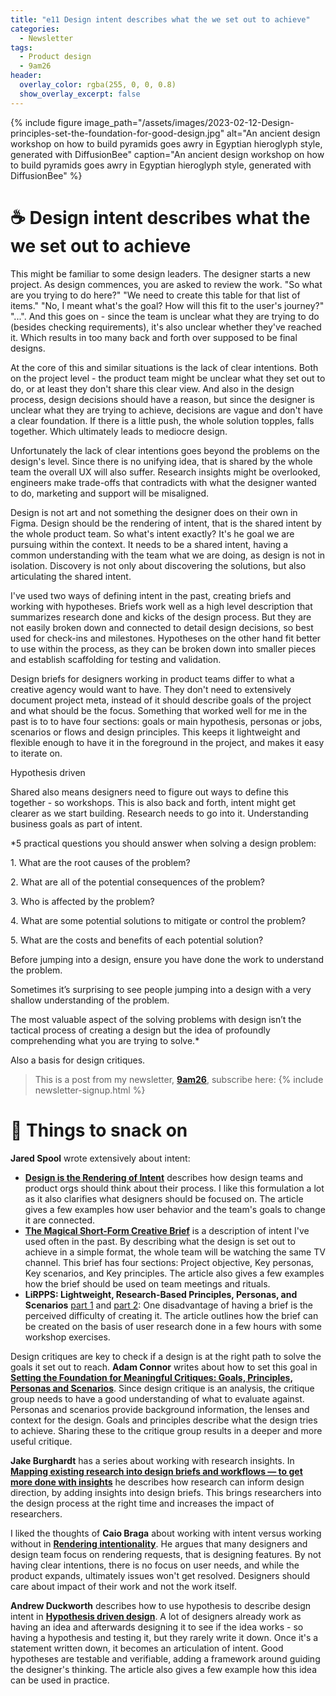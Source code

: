 ```yaml
---
title: "e11 Design intent describes what the we set out to achieve"
categories:
  - Newsletter
tags:
  - Product design
  - 9am26
header:
  overlay_color: rgba(255, 0, 0, 0.8)
  show_overlay_excerpt: false
---
```


{% include figure image_path="/assets/images/2023-02-12-Design-principles-set-the-foundation-for-good-design.jpg" alt="An ancient design workshop on how to build pyramids goes awry in Egyptian hieroglyph style, generated with DiffusionBee" caption="An ancient design workshop on how to build pyramids goes awry in Egyptian hieroglyph style, generated with DiffusionBee" %}

# ☕ Design intent describes what the we set out to achieve

This might be familiar to some design leaders. The designer starts a new project. As design commences, you are asked to review the work. "So what are you trying to do here?" "We need to create this table for that list of items." "No, I meant what's the goal? How will this fit to the user's journey?" "...". And this goes on - since the team is unclear what they are trying to do (besides checking requirements), it's also unclear whether they've reached it. Which results in too many back and forth over supposed to be final designs.

At the core of this and similar situations is the lack of clear intentions. Both on the project level - the product team might be unclear what they set out to do, or at least they don't share this clear view. And also in the design process, design decisions should have a reason, but since the designer is unclear what they are trying to achieve, decisions are vague and don't have a clear foundation. If there is a little push, the whole solution topples, falls together. Which ultimately leads to mediocre design.

Unfortunately the lack of clear intentions goes beyond the problems on the design's level. Since there is no unifying idea, that is shared by the whole team the overall UX will also suffer. Research insights might be overlooked, engineers make trade-offs that contradicts with what the designer wanted to do, marketing and support will be misaligned. 

Design is not art and not something the designer does on their own in Figma. Design should be the rendering of intent, that is the shared intent by the whole product team. So what's intent exactly? It's he goal we are pursuing within the context. It needs to be a shared intent, having a common understanding with the team what we are doing, as design is not in isolation. Discovery is not only about discovering the solutions, but also articulating the shared intent.

I've used two ways of defining intent in the past, creating briefs and working with hypotheses. Briefs work well as a high level description that summarizes research done and kicks of the design process. But they are not easily broken down and connected to detail design decisions, so best used for check-ins and milestones. Hypotheses on the other hand fit better to use within the process, as they can be broken down into smaller pieces and establish scaffolding for testing and validation.

Design briefs for designers working in product teams differ to what a creative agency would want to have. They don't need to extensively document project meta, instead of it should describe goals of the project and what should be the focus. Something that worked well for me in the past is to to have four sections: goals or main hypothesis, personas or jobs, scenarios or flows and design principles. This keeps it lightweight and flexible enough to have it in the foreground in the project, and makes it easy to iterate on.

Hypothesis driven



Shared also means designers need to figure out ways to define this together - so workshops.
This is also back and forth, intent might get clearer as we start building. Research needs to go into it. Understanding business goals as part of intent.


*5 practical questions you should answer when solving a design problem:  
  
1\. What are the root causes of the problem?  
  
2\. What are all of the potential consequences of the problem?  
  
3\. Who is affected by the problem?  
  
4\. What are some potential solutions to mitigate or control the problem?  
  
5\. What are the costs and benefits of each potential solution?  
  
Before jumping into a design, ensure you have done the work to understand the problem.  
  
Sometimes it’s surprising to see people jumping into a design with a very shallow understanding of the problem.  
  
The most valuable aspect of the solving problems with design isn’t the tactical process of creating a design but the idea of profoundly comprehending what you are trying to solve.*


Also a basis for design critiques.



> This is a post from my newsletter, **[9am26](https://polgarp.com/categories/newsletter/)**, subscribe here:
> {% include newsletter-signup.html %}

# 🍪 Things to snack on

**Jared Spool** wrote extensively about intent:
- **[Design is the Rendering of Intent](https://articles.uie.com/design_rendering_intent/)** describes how design teams and product orgs should think about their process. I like this formulation a lot as it also clarifies what designers should be focused on. The article gives a few examples how user behavior and the team's goals to change it are connected.
- **[The Magical Short-Form Creative Brief](https://articles.uie.com/short_form_creative_brief/)** is a description of intent I've used often in the past. By describing what the design is set out to achieve in a simple format, the whole team will be watching the same TV channel. This brief has four sections: Project objective, Key personas, Key scenarios, and Key principles. The article also gives a few examples how the brief should be used on team meetings and rituals.
- **LiRPPS: Lightweight, Research-Based Principles, Personas, and Scenarios** [part 1](https://articles.uie.com/lirpps/) and [part 2](https://articles.uie.com/lirpps_part2/): One disadvantage of having a brief is the perceived difficulty of creating it. The article outlines how the brief can be created on the basis of user research done in a few hours with some workshop exercises.

Design critiques are key to check if a design is at the right path to solve the goals it set out to reach. **Adam Connor** writes about how to set this goal in **[Setting the Foundation for Meaningful Critiques: Goals, Principles, Personas and Scenarios](https://articles.uie.com/meaningful_critiques/)**. Since design critique is an analysis, the critique group needs to have a good understanding of what to evaluate against. Personas and scenarios provide background information, the lenses and context for the design. Goals and principles describe what the design tries to achieve. Sharing these to the critique group results in a deeper and more useful critique.

**Jake Burghardt** has a series about working with research insights. In **[Mapping existing research into design briefs and workflows — to get more done with insights](https://medium.com/integrating-research/mapping-existing-research-into-design-briefs-and-workflows-to-get-more-done-with-insights-a5d79a850a91)** he describes how research can inform design direction, by adding insights into design briefs. This brings researchers into the design process at the right time and increases the impact of researchers. 

I liked the thoughts of **Caio Braga** about working with intent versus working without in **[Rendering intentionality](https://uxdesign.cc/rendering-intentionality-1a57df40b585)**. He argues that many designers and design team focus on rendering requests, that is designing features. By not having clear intentions, there is no focus on user needs, and while the product expands, ultimately issues won't get resolved. Designers should care about impact of their work and not the work itself.

**Andrew Duckworth** describes how to use hypothesis to describe design intent in **[Hypothesis driven design](https://grillopress.github.io/2017/12/10/hypothesis-driven-design.html)**. A lot of designers already work as having an idea and afterwards designing it to see if the idea works - so having a hypothesis and testing it, but they rarely write it down. Once it's a statement written down, it becomes an articulation of intent. Good hypotheses are testable and verifiable, adding a framework around guiding the designer's thinking. The article also gives a few example how this idea can be used in practice.